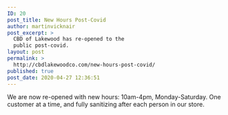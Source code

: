```yaml
---
ID: 20
post_title: New Hours Post-Covid
author: martinvicknair
post_excerpt: >
  CBD of Lakewood has re-opened to the
  public post-covid.
layout: post
permalink: >
  http://cbdlakewoodco.com/new-hours-post-covid/
published: true
post_date: 2020-04-27 12:36:51
---
```

<!-- wp:paragraph -->
<p>We are now re-opened with new hours: 10am-4pm, Monday-Saturday. One customer at a time, and fully sanitizing after each person in our store.</p>
<!-- /wp:paragraph -->